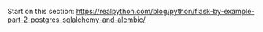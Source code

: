 Start on this section: https://realpython.com/blog/python/flask-by-example-part-2-postgres-sqlalchemy-and-alembic/
